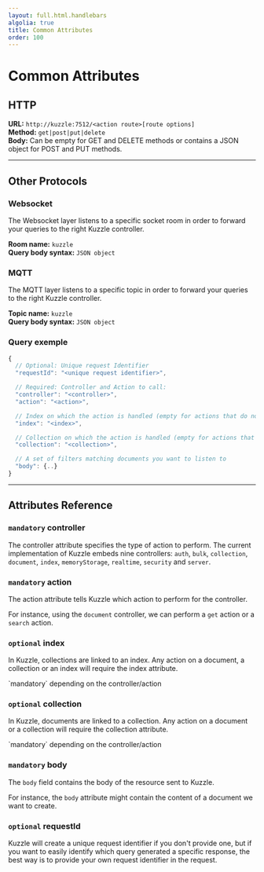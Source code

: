 ```yaml
---
layout: full.html.handlebars
algolia: true
title: Common Attributes
order: 100
---
```


# Common Attributes

## HTTP

**URL:** `http://kuzzle:7512/<action route>[route options]`  
**Method:** `get|post|put|delete`  
**Body:** Can be empty for GET and DELETE methods or contains a JSON object for POST and PUT methods.

---

## Other Protocols

### Websocket

The Websocket layer listens to a specific socket room in order to forward your queries to the right Kuzzle controller.

**Room name:** `kuzzle`  
**Query body syntax:** `JSON object`

### MQTT

The MQTT layer listens to a specific topic in order to forward your queries to the right Kuzzle controller.  

**Topic name:** `kuzzle`  
**Query body syntax:** `JSON object`

### Query exemple

```javascript
{
  // Optional: Unique request Identifier
  "requestId": "<unique request identifier>",

  // Required: Controller and Action to call:
  "controller": "<controller>",
  "action": "<action>",

  // Index on which the action is handled (empty for actions that do not manage a unique index)
  "index": "<index>",

  // Collection on which the action is handled (empty for actions that do not manage a unique collection)
  "collection": "<collection>",

  // A set of filters matching documents you want to listen to
  "body": {..}
}
```

---

## Attributes Reference

### `mandatory` controller

The controller attribute specifies the type of action to perform.
The current implementation of Kuzzle embeds nine controllers:
`auth`, `bulk`, `collection`, `document`, `index`, `memoryStorage`, `realtime`, `security` and `server`.


### `mandatory` action

The action attribute tells Kuzzle which action to perform for the controller.

For instance, using the `document` controller, we can perform a `get` action or a `search` action.


### `optional` index

In Kuzzle, collections are linked to an index.
Any action on a document, a collection or an index will require the index attribute.

<aside class="notice">
  `mandatory` depending on the controller/action
</aside>


### `optional` collection

In Kuzzle, documents are linked to a collection.
Any action on a document or a collection will require the collection attribute.

<aside class="notice">
  `mandatory` depending on the controller/action
</aside>


### `mandatory` body

The `body` field contains the body of the resource sent to Kuzzle.

For instance, the `body` attribute might contain the content of a document we want to create.


### `optional` requestId

Kuzzle will create a unique request identifier if you don't provide one, but if you want to easily
identify which query generated a specific response, the best way is to provide your own request identifier in the request.

